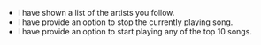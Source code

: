 - I have shown a list of the artists you follow.
- I have provide an option to stop the currently playing song.
- I have provide an option to start playing any of the top 10 songs.
